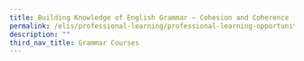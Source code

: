 ```yaml
---
title: Building Knowledge of English Grammar – Cohesion and Coherence (Secondary)
permalink: /elis/professional-learning/professional-learning-opportunities/secondary/cohesion-and-coherence/
description: ""
third_nav_title: Grammar Courses
---
```


